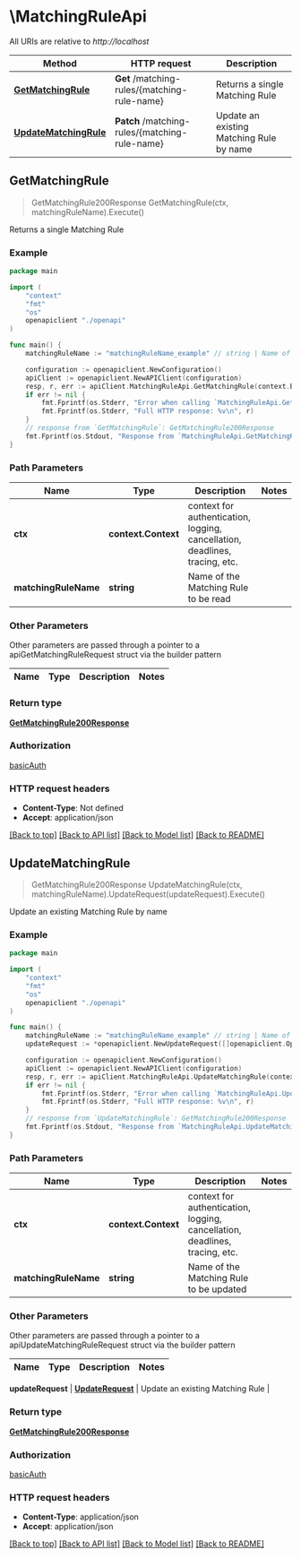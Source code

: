 # \MatchingRuleApi

All URIs are relative to *http://localhost*

Method | HTTP request | Description
------------- | ------------- | -------------
[**GetMatchingRule**](MatchingRuleApi.md#GetMatchingRule) | **Get** /matching-rules/{matching-rule-name} | Returns a single Matching Rule
[**UpdateMatchingRule**](MatchingRuleApi.md#UpdateMatchingRule) | **Patch** /matching-rules/{matching-rule-name} | Update an existing Matching Rule by name



## GetMatchingRule

> GetMatchingRule200Response GetMatchingRule(ctx, matchingRuleName).Execute()

Returns a single Matching Rule

### Example

```go
package main

import (
    "context"
    "fmt"
    "os"
    openapiclient "./openapi"
)

func main() {
    matchingRuleName := "matchingRuleName_example" // string | Name of the Matching Rule to be read

    configuration := openapiclient.NewConfiguration()
    apiClient := openapiclient.NewAPIClient(configuration)
    resp, r, err := apiClient.MatchingRuleApi.GetMatchingRule(context.Background(), matchingRuleName).Execute()
    if err != nil {
        fmt.Fprintf(os.Stderr, "Error when calling `MatchingRuleApi.GetMatchingRule``: %v\n", err)
        fmt.Fprintf(os.Stderr, "Full HTTP response: %v\n", r)
    }
    // response from `GetMatchingRule`: GetMatchingRule200Response
    fmt.Fprintf(os.Stdout, "Response from `MatchingRuleApi.GetMatchingRule`: %v\n", resp)
}
```

### Path Parameters


Name | Type | Description  | Notes
------------- | ------------- | ------------- | -------------
**ctx** | **context.Context** | context for authentication, logging, cancellation, deadlines, tracing, etc.
**matchingRuleName** | **string** | Name of the Matching Rule to be read | 

### Other Parameters

Other parameters are passed through a pointer to a apiGetMatchingRuleRequest struct via the builder pattern


Name | Type | Description  | Notes
------------- | ------------- | ------------- | -------------


### Return type

[**GetMatchingRule200Response**](GetMatchingRule200Response.md)

### Authorization

[basicAuth](../README.md#basicAuth)

### HTTP request headers

- **Content-Type**: Not defined
- **Accept**: application/json

[[Back to top]](#) [[Back to API list]](../README.md#documentation-for-api-endpoints)
[[Back to Model list]](../README.md#documentation-for-models)
[[Back to README]](../README.md)


## UpdateMatchingRule

> GetMatchingRule200Response UpdateMatchingRule(ctx, matchingRuleName).UpdateRequest(updateRequest).Execute()

Update an existing Matching Rule by name

### Example

```go
package main

import (
    "context"
    "fmt"
    "os"
    openapiclient "./openapi"
)

func main() {
    matchingRuleName := "matchingRuleName_example" // string | Name of the Matching Rule to be updated
    updateRequest := *openapiclient.NewUpdateRequest([]openapiclient.Operation{*openapiclient.NewOperation(openapiclient.EnumOperation("add"), "Path_example")}) // UpdateRequest | Update an existing Matching Rule

    configuration := openapiclient.NewConfiguration()
    apiClient := openapiclient.NewAPIClient(configuration)
    resp, r, err := apiClient.MatchingRuleApi.UpdateMatchingRule(context.Background(), matchingRuleName).UpdateRequest(updateRequest).Execute()
    if err != nil {
        fmt.Fprintf(os.Stderr, "Error when calling `MatchingRuleApi.UpdateMatchingRule``: %v\n", err)
        fmt.Fprintf(os.Stderr, "Full HTTP response: %v\n", r)
    }
    // response from `UpdateMatchingRule`: GetMatchingRule200Response
    fmt.Fprintf(os.Stdout, "Response from `MatchingRuleApi.UpdateMatchingRule`: %v\n", resp)
}
```

### Path Parameters


Name | Type | Description  | Notes
------------- | ------------- | ------------- | -------------
**ctx** | **context.Context** | context for authentication, logging, cancellation, deadlines, tracing, etc.
**matchingRuleName** | **string** | Name of the Matching Rule to be updated | 

### Other Parameters

Other parameters are passed through a pointer to a apiUpdateMatchingRuleRequest struct via the builder pattern


Name | Type | Description  | Notes
------------- | ------------- | ------------- | -------------

 **updateRequest** | [**UpdateRequest**](UpdateRequest.md) | Update an existing Matching Rule | 

### Return type

[**GetMatchingRule200Response**](GetMatchingRule200Response.md)

### Authorization

[basicAuth](../README.md#basicAuth)

### HTTP request headers

- **Content-Type**: application/json
- **Accept**: application/json

[[Back to top]](#) [[Back to API list]](../README.md#documentation-for-api-endpoints)
[[Back to Model list]](../README.md#documentation-for-models)
[[Back to README]](../README.md)

